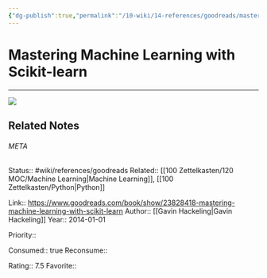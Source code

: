 ```yaml
---
{"dg-publish":true,"permalink":"/10-wiki/14-references/goodreads/mastering-machine-learning-with-scikit-learn-20230122071907/","title":"Mastering Machine Learning with scikit-learn"}
---
```


# Mastering Machine Learning with Scikit-learn
---
![](https://i.gr-assets.com/images/S/compressed.photo.goodreads.com/books/1419055057l/23828418.jpg)

## Related Notes




###### META
Status:: #wiki/references/goodreads
Related:: [[100 Zettelkasten/120 MOC/Machine Learning\|Machine Learning]], [[100 Zettelkasten/Python\|Python]]

Link:: https://www.goodreads.com/book/show/23828418-mastering-machine-learning-with-scikit-learn
Author:: [[Gavin Hackeling\|Gavin Hackeling]]
Year:: 2014-01-01

Priority:: 

Consumed:: true
Reconsume:: 

Rating:: 7.5
Favorite:: 

